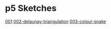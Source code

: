 # p5 Sketches

[001](./001/)
[002-delaunay-triangulation](./002-delaunay-triangulation/)
[003-colour-snake](./003-colour-snake/)


